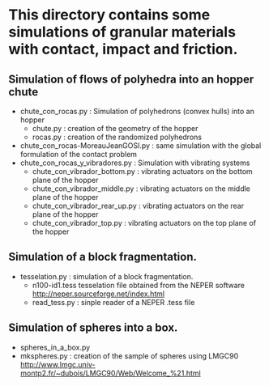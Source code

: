 # This directory contains some simulations of granular materials with contact, impact and friction.



## Simulation of flows of polyhedra into an hopper chute

+ chute_con_rocas.py : Simulation of polyhedrons (convex hulls) into an hopper
  + chute.py : creation of the geometry of the hopper
  + rocas.py : creation of the randomized polyhedrons
+ chute_con_rocas-MoreauJeanGOSI.py : same simulation with the global formulation of the contact problem
+ chute_con_rocas_y_vibradores.py : Simulation with vibrating systems
  + chute_con_vibrador_bottom.py :  vibrating actuators  on the bottom plane of the hopper
  + chute_con_vibrador_middle.py :  vibrating actuators  on the middle plane of the hopper
  + chute_con_vibrador_rear_up.py :  vibrating actuators  on the rear plane of the hopper
  + chute_con_vibrador_top.py : vibrating actuators  on the top plane of the hopper

## Simulation of  a block fragmentation.
+ tesselation.py : simulation of a block fragmentation.
  + n100-id1.tess tesselation file obtained from the NEPER software
	http://neper.sourceforge.net/index.html
  + read_tess.py :  sinple reader of a NEPER .tess file

## Simulation of spheres into a box.
+ spheres_in_a_box.py
+ mkspheres.py : creation of the sample of spheres using LMGC90
http://www.lmgc.univ-montp2.fr/~dubois/LMGC90/Web/Welcome_%21.html


